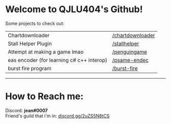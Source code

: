 <!DOCTYPE html>
<html>
  <head>
    <link rel="stylesheet" href="style.css">
  </head>
  <body>
    <div class="header">
      <h1>
        Welcome to QJLU404's Github!
      </h1>
    </div>
    <p id="mainp">
      Some projects to check out:
    </p>
    <div class="footer">
       <table>
         <tr>
          <td>
            Chartdownloader
           </td>
          <td>
            <a href=https://github.com/qjlu404/chartdownloader>/chartdownloader</a>
           </td>   
        </tr>
        <tr>
          <td>
            Stall Helper Plugin
          </td>
          <td>
            <a href="https://github.com/qjlu404/stallhelper">/stallhelper</a>
          </td>
        </tr>
        <tr>
          <td>
            Attempt at making a game lmao
          </td>
          <td>
            <a href="https://github.com/qjlu404/penguingame">/penguingame</a>
          </td>
        </tr>
         <tr>
           <td>
             eas encoder (for learning c# c++ interop)
           </td>
           <td>
             <a href="https://github.com/qjlu404/psame-endec">/psame-endec</a>
           </td>
         </tr>
         <tr>
           <td>
             burst fire program
           </td>
           <td>
             <a href="https://github.com/qjlu404/burst-fire"> /burst-fire </a>
           </td>
         </tr>
      </table>
      <hr>
      <h1>
        How to Reach me: 
      </h1>
      <p>
        Discord: <strong>jean#0007</strong><br>
        Friend's guild that i'm in: <a href="https://discord.gg/2uZS5N8tCS">discord.gg/2uZS5N8tCS</a>
      </p>
    </div>
  </body>
</html>
